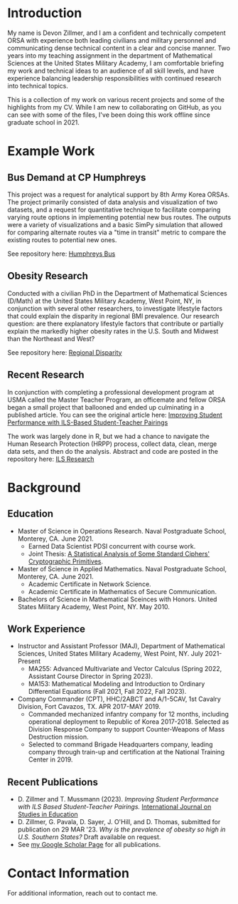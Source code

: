 # Introduction

My name is Devon Zillmer, and I am a confident and technically competent ORSA with experience both leading civilians and military personnel and communicating dense technical content in a clear and concise manner. Two years into my teaching assignment in the department of Mathematical Sciences at the United States Military Academy, I am comfortable briefing my work and technical ideas to an audience of all skill levels, and have experience balancing leadership responsibilities with continued research into technical topics.

This is a collection of my work on various recent projects and some of the highlights from my CV. While I am new to collaborating on GitHub, as you can see with some of the files, I've been doing this work offline since graduate school in 2021.

# Example Work

## Bus Demand at CP Humphreys

This project was a request for analytical support by 8th Army Korea ORSAs. The project primarily consisted of data analysis and visualization of two datasets, and a request for quantitative technique to facilitate comparing varying route options in implementing potential new bus routes. The outputs were a variety of visualizations and a basic SimPy simulation that allowed for comparing alternate routes via a "time in transit" metric to compare the existing routes to potential new ones.

See repository here: [Humphreys Bus](https://github.com/dZillmer/humphreysBus)

## Obesity Research

Conducted with a civilian PhD in the Department of Mathematical Sciences (D/Math) at the United States Military Academy, West Point, NY, in conjunction with several other researchers, to investigate lifestyle factors that could explain the disparity in regional BMI prevalence. Our research question: are there explanatory lifestyle factors that contribute or partially explain the markedly higher obesity rates in the U.S. South and Midwest than the Northeast and West?

See repository here: [Regional Disparity](https://github.com/dZillmer/regionalDisparity)

## Recent Research

In conjunction with completing a professional development program at USMA called the Master Teacher Program, an officemate and fellow ORSA began a small project that ballooned and ended up culminating in a published article. You can see the original article here: [Improving Student Performance with ILS-Based Student-Teacher Pairings](https://ijonse.net/index.php/ijonse/article/view/133)

The work was largely done in R, but we had a chance to navigate the Human Research Protection (HRPP) process, collect data, clean, merge data sets, and then do the analysis. Abstract and code are posted in the repository here: [ILS Research](https://github.com/dZillmer/ilsResearch)

# Background

## Education
- Master of Science in Operations Research. Naval Postgraduate School, Monterey, CA. June 2021.
    - Earned Data Scientist PDSI concurrent with course work.
    - Joint Thesis: [A Statistical Analysis of Some Standard Ciphers' Cryptographic Primitives](https://apps.dtic.mil/sti/citations/AD1151238). 
- Master of Science in Applied Mathematics. Naval Postgraduate School, Monterey, CA. June 2021.
    - Academic Certificate in Network Science.
    - Academic Certificate in Mathematics of Secure Communication.
- Bachelors of Science in Mathematical Sceinces with Honors. United States Military Academy, West Point, NY. May 2010.

## Work Experience
- Instructor and Assistant Professor (MAJ), Department of Mathematical Sciences, United States Military Academy, West Point, NY. July 2021-Present
    - MA255: Advanced Multivariate and Vector Calculus (Spring 2022, Assistant Course Director in Spring 2023). 
    - MA153: Mathematical Modeling and Introduction to Ordinary Differential Equations (Fall 2021, Fall 2022, Fall 2023).
- Company Commander (CPT), HHC/2ABCT and A/1-5CAV, 1st Cavalry Division, Fort Cavazos, TX. APR 2017-MAY 2019.
    - Commanded mechanized infantry company for 12 months, including operational deployment to Republic of Korea 2017-2018. Selected as Division Response Company to support Counter-Weapons of Mass Destruction mission.
    - Selected to command Brigade Headquarters company, leading company through train-up and certification at the National Training Center in 2019.  

## Recent Publications
- D. Zillmer and T. Mussmann (2023). *Improving Student Performance with ILS Based Student-Teacher Pairings.* [International Journal on Studies in Education](https://www.ijonse.net/index.php/ijonse/article/view/133)
- D. Zillmer, G. Pavala, D. Sayer, J. O'Hill, and D. Thomas, submitted for publication on 29 MAR '23. *Why is the prevalence of obesity so high in U.S. Southern States?* Draft available on request. 
- See [my Google Scholar Page](https://scholar.google.com/citations?user=1eywYX8AAAAJ&hl=en) for all publications.

# Contact Information
For additional information, reach out to contact me.
